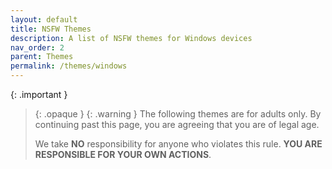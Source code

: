 ```yaml
---
layout: default
title: NSFW Themes
description: A list of NSFW themes for Windows devices
nav_order: 2
parent: Themes
permalink: /themes/windows
---
```


{: .important }
> {: .opaque }
> {: .warning }
> The following themes are for adults only. By continuing past this page, you are agreeing that you are of legal age.
>
> We take **NO** responsibility for anyone who violates this rule. **YOU ARE RESPONSIBLE FOR YOUR OWN ACTIONS**.
>
> <!-- <img width="100%" height="auto" class="block" src="./assets/images/UNDERAGE.webp" width="100%"> -->